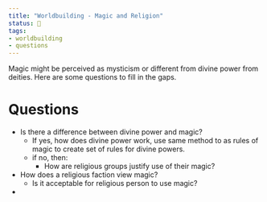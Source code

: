 ```yaml
---
title: "Worldbuilding - Magic and Religion"
status: 🌱
tags:
- worldbuilding
- questions
---
```

Magic might be perceived as mysticism or different from divine power from deities. Here are some questions to fill in the gaps.

# Questions
- Is there a difference between divine power and magic?
	- If yes, how does divine power work, use same method to as rules of magic to create set of rules for divine powers.
	- if no, then:
		- How are religious groups justify use of their magic?
- How does a religious faction view magic?
	- Is it acceptable for religious person to use magic?
- 